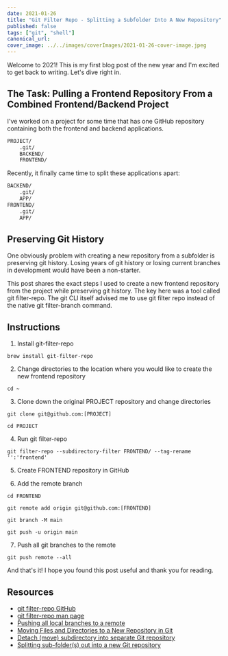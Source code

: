 ```yaml
---
date: 2021-01-26
title: "Git Filter Repo - Splitting a Subfolder Into A New Repository"
published: false
tags: ["git", "shell"]
canonical_url:
cover_image: ../../images/coverImages/2021-01-26-cover-image.jpeg
---
```


Welcome to 2021! This is my first blog post of the new year and I'm excited to
get back to writing. Let's dive right in.

## The Task: Pulling a Frontend Repository From a Combined Frontend/Backend Project

I've worked on a project for some time that has one GitHub repository containing 
both the frontend and backend applications. 

```markdown
PROJECT/
    .git/
    BACKEND/
    FRONTEND/
```

Recently, it finally came time to split these applications apart:

```markdown
BACKEND/
    .git/
    APP/
FRONTEND/
    .git/
    APP/    
```

## Preserving Git History

One obviously problem with creating a new repository from a subfolder is
preserving git history. Losing years of git history or losing current branches
in development would have been a non-starter.

This post shares the exact steps I used to create a new frontend repository from
the project while preserving git history. The key here was a tool called git
filter-repo. The git CLI itself advised me to use git filter repo instead of
the native git filter-branch command.

## Instructions

1. Install git-filter-repo

```shell
brew install git-filter-repo
```

2. Change directories to the location where you would like to create the new frontend repository

```shell
cd ~
```

3. Clone down the original PROJECT repository and change directories

```shell
git clone git@github.com:[PROJECT]

cd PROJECT
```

4. Run git filter-repo

```shell
git filter-repo --subdirectory-filter FRONTEND/ --tag-rename '':'frontend'
```

5. Create FRONTEND repository in GitHub

6. Add the remote branch

```shell
cd FRONTEND

git remote add origin git@github.com:[FRONTEND]

git branch -M main

git push -u origin main
```

7. Push all git branches to the remote

```shell
git push remote --all
```

And that's it! I hope you found this post useful and thank you for reading.

## Resources

* [git filter-repo GitHub](https://github.com/newren/git-filter-repo/#how-do-i-install-it)
* [git filter-repo man page](https://www.mankier.com/1/git-filter-repo)
* [Pushing all local branches to a remote](https://stackoverflow.com/questions/6865302/push-local-git-repo-to-new-remote-including-all-branches-and-tags)
* [Moving Files and Directories to a New Repository in Git](https://ptc-it.de/move-files-to-new-repo-in-git/)
* [Detach (move) subdirectory into separate Git repository](https://stackoverflow.com/questions/359424/detach-move-subdirectory-into-separate-git-repository)
* [Splitting sub-folder(s) out into a new Git repository](https://making.close.com/posts/splitting-sub-folders-out-into-new-git-repository)
